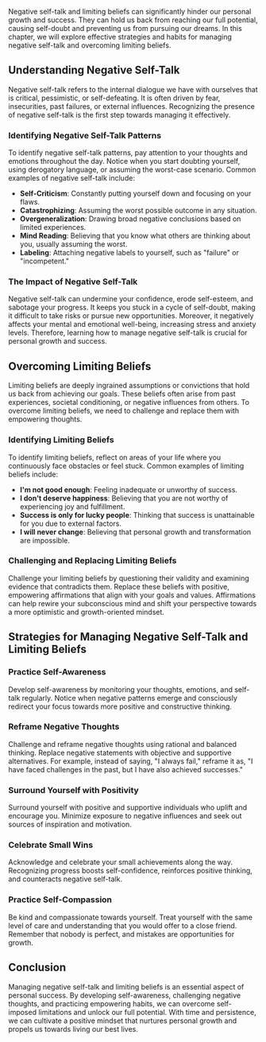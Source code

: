 
Negative self-talk and limiting beliefs can significantly hinder our personal growth and success. They can hold us back from reaching our full potential, causing self-doubt and preventing us from pursuing our dreams. In this chapter, we will explore effective strategies and habits for managing negative self-talk and overcoming limiting beliefs.

Understanding Negative Self-Talk
--------------------------------

Negative self-talk refers to the internal dialogue we have with ourselves that is critical, pessimistic, or self-defeating. It is often driven by fear, insecurities, past failures, or external influences. Recognizing the presence of negative self-talk is the first step towards managing it effectively.

### Identifying Negative Self-Talk Patterns

To identify negative self-talk patterns, pay attention to your thoughts and emotions throughout the day. Notice when you start doubting yourself, using derogatory language, or assuming the worst-case scenario. Common examples of negative self-talk include:

* **Self-Criticism**: Constantly putting yourself down and focusing on your flaws.
* **Catastrophizing**: Assuming the worst possible outcome in any situation.
* **Overgeneralization**: Drawing broad negative conclusions based on limited experiences.
* **Mind Reading**: Believing that you know what others are thinking about you, usually assuming the worst.
* **Labeling**: Attaching negative labels to yourself, such as "failure" or "incompetent."

### The Impact of Negative Self-Talk

Negative self-talk can undermine your confidence, erode self-esteem, and sabotage your progress. It keeps you stuck in a cycle of self-doubt, making it difficult to take risks or pursue new opportunities. Moreover, it negatively affects your mental and emotional well-being, increasing stress and anxiety levels. Therefore, learning how to manage negative self-talk is crucial for personal growth and success.

Overcoming Limiting Beliefs
---------------------------

Limiting beliefs are deeply ingrained assumptions or convictions that hold us back from achieving our goals. These beliefs often arise from past experiences, societal conditioning, or negative influences from others. To overcome limiting beliefs, we need to challenge and replace them with empowering thoughts.

### Identifying Limiting Beliefs

To identify limiting beliefs, reflect on areas of your life where you continuously face obstacles or feel stuck. Common examples of limiting beliefs include:

* **I'm not good enough**: Feeling inadequate or unworthy of success.
* **I don't deserve happiness**: Believing that you are not worthy of experiencing joy and fulfillment.
* **Success is only for lucky people**: Thinking that success is unattainable for you due to external factors.
* **I will never change**: Believing that personal growth and transformation are impossible.

### Challenging and Replacing Limiting Beliefs

Challenge your limiting beliefs by questioning their validity and examining evidence that contradicts them. Replace these beliefs with positive, empowering affirmations that align with your goals and values. Affirmations can help rewire your subconscious mind and shift your perspective towards a more optimistic and growth-oriented mindset.

Strategies for Managing Negative Self-Talk and Limiting Beliefs
---------------------------------------------------------------

### Practice Self-Awareness

Develop self-awareness by monitoring your thoughts, emotions, and self-talk regularly. Notice when negative patterns emerge and consciously redirect your focus towards more positive and constructive thinking.

### Reframe Negative Thoughts

Challenge and reframe negative thoughts using rational and balanced thinking. Replace negative statements with objective and supportive alternatives. For example, instead of saying, "I always fail," reframe it as, "I have faced challenges in the past, but I have also achieved successes."

### Surround Yourself with Positivity

Surround yourself with positive and supportive individuals who uplift and encourage you. Minimize exposure to negative influences and seek out sources of inspiration and motivation.

### Celebrate Small Wins

Acknowledge and celebrate your small achievements along the way. Recognizing progress boosts self-confidence, reinforces positive thinking, and counteracts negative self-talk.

### Practice Self-Compassion

Be kind and compassionate towards yourself. Treat yourself with the same level of care and understanding that you would offer to a close friend. Remember that nobody is perfect, and mistakes are opportunities for growth.

Conclusion
----------

Managing negative self-talk and limiting beliefs is an essential aspect of personal success. By developing self-awareness, challenging negative thoughts, and practicing empowering habits, we can overcome self-imposed limitations and unlock our full potential. With time and persistence, we can cultivate a positive mindset that nurtures personal growth and propels us towards living our best lives.
